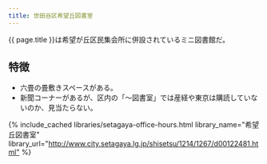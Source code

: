 ```yaml
---
title: 世田谷区希望丘図書室
---
```


{{ page.title }}は希望が丘区民集会所に併設されているミニ図書館だ。

## 特徴

* 六畳の畳敷きスペースがある。
* 新聞コーナーがあるが、区内の「～図書室」では産経や東京は購読していないのか、見当たらない。

{% include_cached libraries/setagaya-office-hours.html
    library_name="希望丘図書室"
    library_url="<http://www.city.setagaya.lg.jp/shisetsu/1214/1267/d00122481.html"> %}

